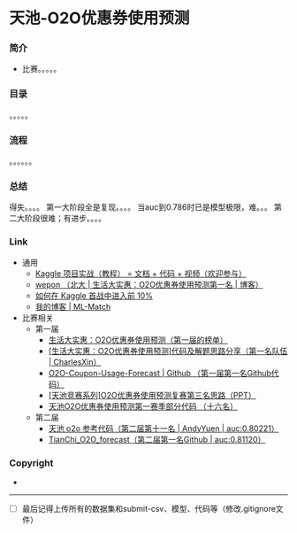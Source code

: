 # 天池-O2O优惠券使用预测

### 简介

- 比赛。。。。。

### 目录

。。。。。

### 流程

。。。。。。

### 总结

得失。。。。
第一大阶段全是复现。。。。
当auc到0.786时已是模型极限，难。。。
第二大阶段很难；有进步。。。。

### Link

- 通用
  - [Kaggle 项目实战（教程） = 文档 + 代码 + 视频（欢迎参与）](https://github.com/apachecn/kaggle)
  - [wepon （北大 | 生活大实惠：O2O优惠券使用预测第一名 | 博客）](http://wepon.me/)
  - [如何在 Kaggle 首战中进入前 10%
](https://dnc1994.com/2016/04/rank-10-percent-in-first-kaggle-competition/)
  - [我的博客 | ML-Match](https://www.fuweihu.xyz/2019/01/21/ML-Match/)
- 比赛相关
  - 第一届
    - [生活大实惠：O2O优惠券使用预测（第一届的榜单）](https://tianchi.aliyun.com/competition/entrance/231587/rankingList)
    - [[生活大实惠：O2O优惠券使用预测]代码及解题思路分享（第一名队伍 | CharlesXin）](https://tianchi.aliyun.com/forum/postDetail?spm=5176.12281915.0.0.262410bds1t8q8&postId=549)
    - [O2O-Coupon-Usage-Forecast | Github （第一届第一名Github代码）](https://github.com/wepe/O2O-Coupon-Usage-Forecast)
    - [[天池竞赛系列]O2O优惠券使用预测复赛第三名思路（PPT）](https://blog.csdn.net/Bryan__/article/details/53907292)
    - [天池O2O优惠券使用预测第一赛季部分代码 （十六名）](https://github.com/InsaneLife/O2O-Predict-Coupon-Usage?spm=5176.12282029.0.0.7092311fWgqpNG)
  - 第二届
    - [天池 o2o 参考代码（第二届第十一名 | AndyYuen | auc:0.80221）](https://tianchi.aliyun.com/notebook-ai/detail?postId=23504)
    - [TianChi_O2O_forecast（第二届第一名Github | auc:0.81120）](https://github.com/chenkkkk/TianChi_O2O_forecast)

### Copyright

- 

***

- [ ] 最后记得上传所有的数据集和submit-csv、模型、代码等（修改.gitignore文件）

